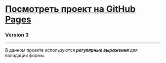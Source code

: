 # [Посмотреть проект на GitHub Pages](https://sanfili.github.io/Validation)

### Version 3

___

В данном проекте используются _**регулярные выражения**_ для валидации формы.
